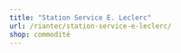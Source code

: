 ```yaml
---
title: "Station Service E. Leclerc"
url: /riantec/station-service-e-leclerc/
shop: commodité
---
```

